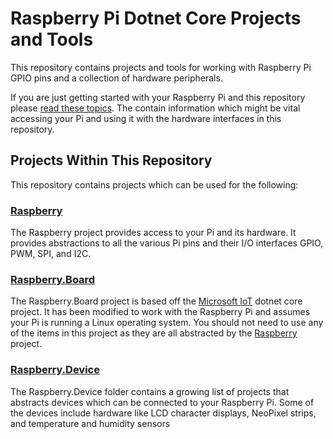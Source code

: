 # Raspberry Pi Dotnet Core Projects and Tools

This repository contains projects and tools for working with Raspberry Pi GPIO pins and a collection of hardware peripherals.

If you are just getting started with your Raspberry Pi and this repository please [read these topics](Help/TOC.md). The contain information which might be vital accessing your Pi and using it with the hardware interfaces in this repository.

## Projects Within This Repository

This repository contains projects which can be used for the following:

### [Raspberry](Raspberry)

The Raspberry project provides access to your Pi and its hardware. It provides abstractions to all the various Pi pins and their I/O interfaces GPIO, PWM, SPI, and I2C.

### [Raspberry.Board](Raspberry.Board)

The Raspberry.Board project is based off the [Microsoft IoT](https://github.com/dotnet/iot) dotnet core project. It has been modified to work with the Raspberry Pi and assumes your Pi is running a Linux operating system. You should not need to use any of the items in this project as they are all abstracted by the [Raspberry](Raspberry) project.

### [Raspberry.Device](Raspberry.Device)

The Raspberry.Device folder contains a growing list of projects that abstracts devices which can be connected to your Raspberry Pi. Some of the devices include hardware like LCD character displays, NeoPixel strips, and temperature and humidity sensors